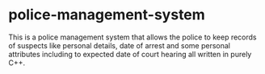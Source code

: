 # police-management-system
This is a police management system that allows the police to keep records of suspects like personal details, date of arrest  and some personal attributes including to expected date of court hearing all written in purely C++.
